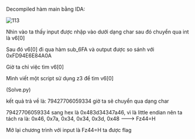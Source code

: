 Decompiled hàm main bằng IDA:

![113](https://user-images.githubusercontent.com/84214843/118420390-ed030c80-b6e8-11eb-9ee0-265d6b9c4c1e.png)

Nhìn vào ta thấy input được nhập vào dưới dạng char sau đó chuyển qua int là v6[0]

Sau đó v6[0] đi qua hàm sub_6FA và output được so sánh với 0xFD94E6E84A0A

Giờ ta chỉ việc tìm v6[0]

Mình viết một script sử dụng z3 để tìm v6[0]

(Solve.py)

kết quả trả về là: 79427706059334 giờ ta sẽ chuyển qua dạng char

79427706059334 sang hex là 0x483d34347a46, vì là little endian nên ta tách ra là: 0x46, 0x7a, 0x34, 0x34, 0x3d, 0x48
---> Fz44=H

Mở lại chương trình với input là Fz44=H ta được flag

